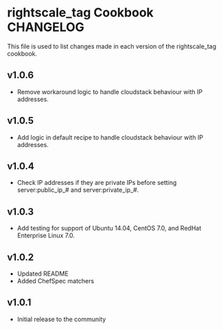 rightscale_tag Cookbook CHANGELOG
=======================

This file is used to list changes made in each version of the rightscale_tag cookbook.

v1.0.6
------

- Remove workaround logic to handle cloudstack behaviour with IP addresses.

v1.0.5
------

- Add logic in default recipe to handle cloudstack behaviour with IP addresses.

v1.0.4
------

- Check IP addresses if they are private IPs before setting server:public_ip_# and server:private_ip_#.

v1.0.3
------

- Add testing for support of Ubuntu 14.04, CentOS 7.0, and RedHat Enterprise Linux 7.0.

v1.0.2
------

- Updated README
- Added ChefSpec matchers

v1.0.1
------

- Initial release to the community

